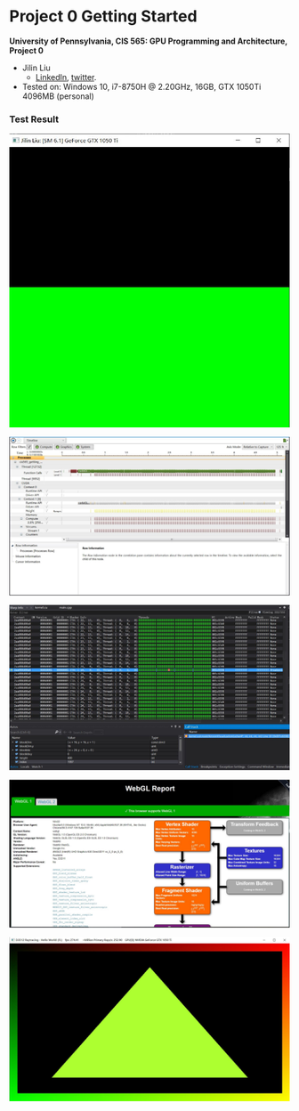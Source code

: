 Project 0 Getting Started
====================

**University of Pennsylvania, CIS 565: GPU Programming and Architecture, Project 0**

* Jilin Liu
  * [LinkedIn](https://www.linkedin.com/in/jilin-liu-61b273192/), [twitter](https://twitter.com/Jilin18043110).
* Tested on: Windows 10, i7-8750H @ 2.20GHz, 16GB, GTX 1050Ti 4096MB (personal)

### Test Result

![](./images/cuda.JPG)

![](./images/cudaAnalysis.JPG)

![](./images/cudaDebug.JPG)

![](./images/webglSupport.JPG)

![](./images/dx.JPG)